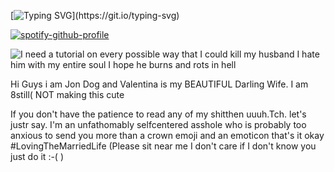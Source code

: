 [![Typing SVG](https://readme-typing-svg.demolab.com?font=Fira+Code&pause=1000&color=92715A&width=435&lines=The+fault+lies+with+YOU%2C+Ishmael!)](https://git.io/typing-svg)

[![spotify-github-profile](https://spotify-github-profile.kittinanx.com/api/view?uid=31r3run7mxwwbc7mrb6xp2dgrpnm&cover_image=true&theme=natemoo-re&show_offline=true&background_color=121212&interchange=false&bar_color=8d6144&bar_color_cover=false)](https://github.com/kittinan/spotify-github-profile)


![I need a tutorial on every possible way that I could kill my husband I hate him with my entire soul I hope he burns and rots in hell](https://files.catbox.moe/ic6vx7.webp)


Hi Guys i am Jon Dog and Valentina is my BEAUTIFUL Darling Wife. I am 8still( NOT making this cute

If you don't have the patience to read any of my shitthen uuuh.Tch. let's justr say. I'm an unfathomably selfcentered asshole who is probably too anxious to send you more than a crown emoji and an emoticon that's it okay #LovingTheMarriedLife (Please sit near me I don't care if I don't know you just do it :-( )

